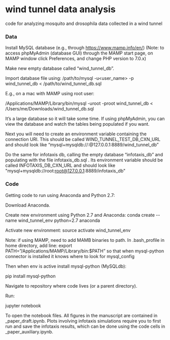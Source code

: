 # wind tunnel data analysis

code for analyzing mosquito and drosophila data collected in a wind tunnel

### Data

Install MySQL database (e.g., through https://www.mamp.info/en/)
(Note: to access phpMyAdmin (database GUI) through the MAMP start page, on MAMP window click Preferences, and change PHP version to 7.0.x)

Make new empty database called “wind_tunnel_db”.

Import database file using:
/path/to/mysql -u<user_name> -p<password> wind_tunnel_db < /path/to/wind_tunnel_db.sql

E.g., on a mac with MAMP using root user:

/Applications/MAMP/Library/bin/mysql -uroot -proot wind_tunnel_db < /Users/me/Downloads/wind_tunnel_db.sql

It’s a large database so it will take some time. If using phpMyAdmin, you can view the database and watch the tables being populated if you want.

Next you will need to create an environment variable containing the connection URI. This should be called WIND_TUNNEL_TEST_DB_CXN_URL and should look like “mysql+mysqldb://<username>:<password>@127.0.0.1:8889/wind_tunnel_db”

Do the same for infotaxis db, calling the empty database “infotaxis_db” and populating with the file infotaxis_db.sql . Its environment variable should be called INFOTAXIS_DB_CXN_URL and should look like "mysql+mysqldb://root:root@127.0.0.1:8889/infotaxis_db"

### Code

Getting code to run using Anaconda and Python 2.7:

Download Anaconda.

Create new environment using Python 2.7 and Anaconda:
conda create --name wind_tunnel_env python=2.7 anaconda

Activate new environment:
source activate wind_tunnel_env

Note: if using MAMP, need to add MAMB binaries to path. In .bash_profile in home directory, add line:
export PATH=”/Applications/MAMP/Library/bin:$PATH”
so that when mysql-python connector is installed it knows where to look for mysql_config

Then when env is active install mysql-python (MySQLdb):

pip install mysql-python

Navigate to repository where code lives (or a parent directory).

Run:

jupyter notebook

To open the notebook files. All figures in the manuscript are contained in _paper_draft.ipynb. Plots involving infotaxis simulations require you to first run and save the infotaxis results, which can be done using the code cells in _paper_auxiliary.ipynb.

